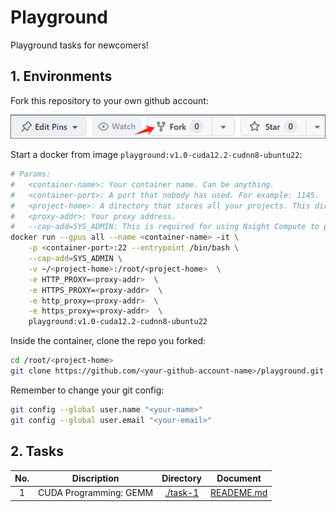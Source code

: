 # Playground 

Playground tasks for newcomers!

## 1. Environments

Fork this repository to your own github account:

![image](./docs/imgs/fork.png)

Start a docker from image `playground:v1.0-cuda12.2-cudnn8-ubuntu22`:

```bash
# Params:
#   <container-name>: Your container name. Can be anything.
#   <container-port>: A port that nobody has used. For example: 1145.
#   <project-home>: A directory that stores all your projects. This directory should be shared by all containers.
#   <proxy-addr>: Your proxy address.
#   --cap-add=SYS_ADMIN: This is required for using Nsight Compute to profiling in docker.
docker run --gpus all --name <container-name> -it \
    -p <container-port>:22 --entrypoint /bin/bash \
    --cap-add=SYS_ADMIN \
    -v ~/<project-home>:/root/<project-home>  \
    -e HTTP_PROXY=<proxy-addr>  \
    -e HTTPS_PROXY=<proxy-addr>  \
    -e http_proxy=<proxy-addr>  \
    -e https_proxy=<proxy-addr>  \
    playground:v1.0-cuda12.2-cudnn8-ubuntu22
```

Inside the container, clone the repo you forked:

```bash
cd /root/<project-home>
git clone https://github.com/<your-github-account-name>/playground.git
```

Remember to change your git config:

```bash
git config --global user.name "<your-name>"
git config --global user.email "<your-email>"
```

## 2. Tasks

| No. | Discription | Directory | Document |
|:---:|:---:|:---:|:---:|
| 1 | CUDA Programming: GEMM | [./task-1](./task-1) | [READEME.md](./task-1/README.md) |

